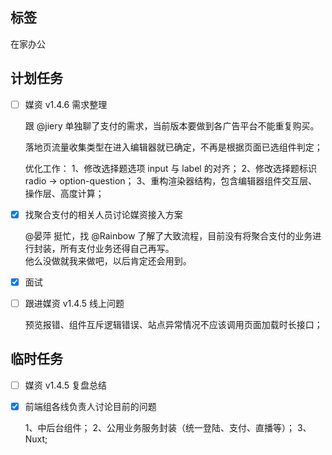 ## 标签

在家办公

## 计划任务

- [ ] 媒资 v1.4.6 需求整理

  跟 @jiery 单独聊了支付的需求，当前版本要做到各广告平台不能重复购买。

  落地页流量收集类型在进入编辑器就已确定，不再是根据页面已选组件判定；

  优化工作：
  1、修改选择题选项 input 与 label 的对齐；
  2、修改选择题标识 radio -> option-question；
  3、重构渲染器结构，包含编辑器组件交互层、操作层、高度计算；

- [x] 找聚合支付的相关人员讨论媒资接入方案

  @晏萍 挺忙，找 @Rainbow 了解了大致流程，目前没有将聚合支付的业务进行封装，所有支付业务还得自己再写。  
  他么没做就我来做吧，以后肯定还会用到。

- [x] 面试

- [ ] 跟进媒资 v1.4.5 线上问题

  预览报错、组件互斥逻辑错误、站点异常情况不应该调用页面加载时长接口；

## 临时任务

- [ ] 媒资 v1.4.5 复盘总结

- [x] 前端组各线负责人讨论目前的问题

  1、中后台组件；
  2、公用业务服务封装（统一登陆、支付、直播等）；
  3、Nuxt;
